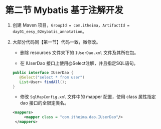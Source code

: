 # 第二节 Mybatis 基于注解开发

1. 创建 Maven 项目，`GroupId = com.itheima`，`ArtifactId = day01_eesy_02mybatis_annotation`。

2. 大部分代码同【第一节】代码一致，微修改。

   * 删除 resources 文件夹下的 `IUserDao.xml` 文件及其所在包。
   
   * 在 IUserDao 接口上使用@Select注解，并且指定SQL语句。
   
   ```java
   public interface IUserDao {
      @Select("select * from user")
      List<User> findAll();
   }
   ```
   
   * 修改 `SqlMapConfig.xml` 文件中的 mapper 配置，使用 class 属性指定 dao 接口的全限定类名。
   
   ```xml
   <mappers>
        <mapper class = "com.itheima.dao.IUserDao"/>
    </mappers>
   ```